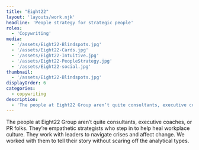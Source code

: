 ```yaml
---
title: "Eight22"
layout: 'layouts/work.njk'
headline: 'People strategy for strategic people'
roles: 
  - 'Copywriting'
media: 
  - '/assets/Eight22-Blindspots.jpg'
  - '/assets/Eight22-Cards.jpg'
  - '/assets/Eight22-Intuitive.jpg'
  - '/assets/Eight22-PeopleStrategy.jpg'
  - '/assets/Eight22-social.jpg'
thumbnail:
  - '/assets/Eight22-Blindspots.jpg'
displayOrder: 6
categories:
  - copywriting
description:
  - 'The people at Eight22 Group aren’t quite consultants, executive coaches, or PR folks. They’re empathetic strategists who step in to help heal workplace culture. They work with leaders to navigate crises and affect change. We worked with them to tell their story without scaring off the analytical types.'
---
```


The people at Eight22 Group aren’t quite consultants, executive coaches, or PR folks. They’re empathetic strategists who step in to help heal workplace culture. They work with leaders to navigate crises and affect change. We worked with them to tell their story without scaring off the analytical types. 